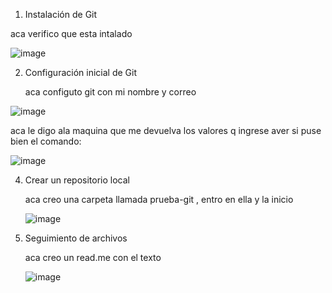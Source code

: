 1. Instalación de Git
   
aca verifico que esta intalado 

![image](https://github.com/user-attachments/assets/59656e74-5324-4b16-afc2-bca73f8a36e8)

2. Configuración inicial de Git

   aca configuto git con mi nombre y correo
   
![image](https://github.com/user-attachments/assets/7cce15e6-e686-4035-9d6f-4e2749530593)

aca le digo ala maquina que me devuelva los valores q ingrese aver si puse bien el comando:

![image](https://github.com/user-attachments/assets/0e0e79e0-fe1c-49e4-b414-ea95703ff7d3)

4. Crear un repositorio local
   
   aca creo una carpeta llamada prueba-git , entro en ella y la inicio
   
   ![image](https://github.com/user-attachments/assets/9bfb97ab-f615-4854-866a-3a6e6d6b4a33)

6. Seguimiento de archivos

   aca creo un read.me con el texto
   
   ![image](https://github.com/user-attachments/assets/d4feac0c-0da4-47c7-8311-c38515427f47)


